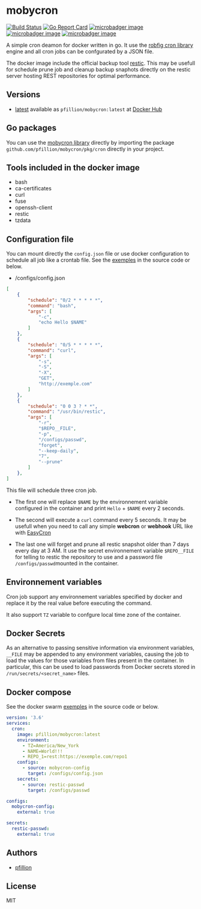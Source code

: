 # mobycron

[![Build Status](https://drone.pfillion.com/api/badges/pfillion/mobycron/status.svg?branch=master)](https://drone.pfillion.com/pfillion/mobycron)
[![Go Report Card](https://goreportcard.com/badge/github.com/pfillion/mobycron)](https://goreportcard.com/report/github.com/pfillion/mobycron)
[![microbadger image](https://images.microbadger.com/badges/image/pfillion/mobycron.svg)](https://microbadger.com/images/pfillion/mobycron "Get your own image badge on microbadger.com")
[![microbadger image](https://images.microbadger.com/badges/version/pfillion/mobycron.svg)](https://microbadger.com/images/pfillion/mobycron "Get your own version badge on microbadger.com")
[![microbadger image](https://images.microbadger.com/badges/commit/pfillion/mobycron.svg)](https://microbadger.com/images/pfillion/mobycron "Get your own commit badge on microbadger.com")

A simple cron deamon for docker written in go. It use the [robfig cron library](https://github.com/robfig/cron) engine and all cron jobs can be confgurated by a JSON file.

The docker image include the official backup tool [restic](https://github.com/restic/restic). This may be usefull for schedule prune job and cleanup backup snaphots directly on the restic server hosting REST repositories for optimal performance.

## Versions

* [latest](https://github.com/pfillion/mobycron/tree/master) available as ```pfillion/mobycron:latest``` at [Docker Hub](https://hub.docker.com/r/pfillion/mobycron/)

## Go packages

You can use the [mobycron library](https://github.com/pfillion/mobycron) directly by importing the package ```github.com/pfillion/mobycron/pkg/cron``` directly in your project.

## Tools included in the docker image

* bash
* ca-certificates
* curl
* fuse
* openssh-client
* restic
* tzdata

## Configuration file

You can mount directly the ```config.json``` file or use docker configuration to schedule all job like a crontab file. See the [exemples](https://github.com/pfillion/mobycron/tree/master/exemples) in the source code or below.

* /configs/config.json

```json
[
    {
        "schedule": "0/2 * * * * *",
        "command": "bash",
        "args": [
            "-c",
            "echo Hello $NAME"
        ]
    },
    {
        "schedule": "0/5 * * * * *",
        "command": "curl",
        "args": [
            "-s",
            "-S",
            "-X",
            "GET",
            "http://exemple.com"
        ]
    },
    {
        "schedule": "0 0 3 ? * *",
        "command": "/usr/bin/restic",
        "args": [
            "-r",
            "$REPO__FILE",
            "-p",
            "/configs/passwd",
            "forget",
            "--keep-daily",
            "7",
            "--prune"
        ]
    },
]
```

This file will schedule three cron job.

* The first one will replace ```$NAME``` by the environnement variable configured in the container and print ```Hello``` + ```$NAME``` every 2 seconds.
* The second will execute a ```curl``` command every 5 seconds. It may be usefull when you need to call any simple **webcron** or **webhook** URL like with [EasyCron](https://www.easycron.com)

* The last one will forget and prune all restic snapshot older than 7 days every day at 3 AM. It use the secret environnement variable ```$REPO__FILE``` for telling to restic the repository to use and a password file ```/configs/passwd```mounted in the container.

## Environnement variables

Cron job support any environnement variables specified by docker and replace it by the real value before executing the command.

It also support ```TZ``` variable to confgure local time zone of the container.

## Docker Secrets

As an alternative to passing sensitive information via environment variables, `__FILE` may be appended to any environment variables, causing the job to load the values for those variables from files present in the container. In particular, this can be used to load passwords from Docker secrets stored in `/run/secrets/<secret_name>` files.

## Docker compose

See the docker swarm [exemples](https://github.com/pfillion/mobycron/tree/master/exemples) in the source code or below.

```yml
version: '3.6'
services:
  cron:
    image: pfillion/mobycron:latest
    environment:
      - TZ=America/New_York
      - NAME=World!!!
      - REPO_1=rest:https://exemple.com/repo1
    configs:
      - source: mobycron-config
        target: /configs/config.json
    secrets:
      - source: restic-passwd
        target: /configs/passwd

configs:
  mobycron-config:
    external: true

secrets:
  restic-passwd:
    external: true
```

## Authors

* [pfillion](https://github.com/pfillion)

## License

MIT